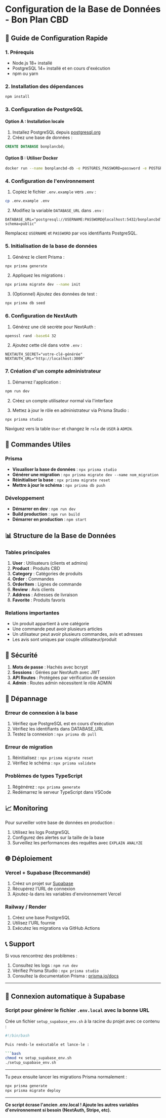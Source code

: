 # Configuration de la Base de Données - Bon Plan CBD

## 🚀 Guide de Configuration Rapide

### 1. Prérequis

- Node.js 18+ installé
- PostgreSQL 14+ installé et en cours d'exécution
- npm ou yarn

### 2. Installation des dépendances

```bash
npm install
```

### 3. Configuration de PostgreSQL

#### Option A : Installation locale

1. Installez PostgreSQL depuis [postgresql.org](https://www.postgresql.org/download/)
2. Créez une base de données :

```sql
CREATE DATABASE bonplancbd;
```

#### Option B : Utiliser Docker

```bash
docker run --name bonplancbd-db -e POSTGRES_PASSWORD=password -e POSTGRES_DB=bonplancbd -p 5432:5432 -d postgres:14
```

### 4. Configuration de l'environnement

1. Copiez le fichier `.env.example` vers `.env` :

```bash
cp .env.example .env
```

2. Modifiez la variable `DATABASE_URL` dans `.env` :

```env
DATABASE_URL="postgresql://USERNAME:PASSWORD@localhost:5432/bonplancbd?schema=public"
```

Remplacez `USERNAME` et `PASSWORD` par vos identifiants PostgreSQL.

### 5. Initialisation de la base de données

1. Générez le client Prisma :

```bash
npx prisma generate
```

2. Appliquez les migrations :

```bash
npx prisma migrate dev --name init
```

3. (Optionnel) Ajoutez des données de test :

```bash
npx prisma db seed
```

### 6. Configuration de NextAuth

1. Générez une clé secrète pour NextAuth :

```bash
openssl rand -base64 32
```

2. Ajoutez cette clé dans votre `.env` :

```env
NEXTAUTH_SECRET="votre-clé-générée"
NEXTAUTH_URL="http://localhost:3000"
```

### 7. Création d'un compte administrateur

1. Démarrez l'application :

```bash
npm run dev
```

2. Créez un compte utilisateur normal via l'interface

3. Mettez à jour le rôle en administrateur via Prisma Studio :

```bash
npx prisma studio
```

Naviguez vers la table `User` et changez le `role` de `USER` à `ADMIN`.

## 🔧 Commandes Utiles

### Prisma

- **Visualiser la base de données** : `npx prisma studio`
- **Générer une migration** : `npx prisma migrate dev --name nom_migration`
- **Réinitialiser la base** : `npx prisma migrate reset`
- **Mettre à jour le schéma** : `npx prisma db push`

### Développement

- **Démarrer en dev** : `npm run dev`
- **Build production** : `npm run build`
- **Démarrer en production** : `npm start`

## 📊 Structure de la Base de Données

### Tables principales

1. **User** : Utilisateurs (clients et admins)
2. **Product** : Produits CBD
3. **Category** : Catégories de produits
4. **Order** : Commandes
5. **OrderItem** : Lignes de commande
6. **Review** : Avis clients
7. **Address** : Adresses de livraison
8. **Favorite** : Produits favoris

### Relations importantes

- Un produit appartient à une catégorie
- Une commande peut avoir plusieurs articles
- Un utilisateur peut avoir plusieurs commandes, avis et adresses
- Les avis sont uniques par couple utilisateur/produit

## 🔐 Sécurité

1. **Mots de passe** : Hachés avec bcrypt
2. **Sessions** : Gérées par NextAuth avec JWT
3. **API Routes** : Protégées par vérification de session
4. **Admin** : Routes admin nécessitent le rôle ADMIN

## 🚨 Dépannage

### Erreur de connexion à la base

1. Vérifiez que PostgreSQL est en cours d'exécution
2. Vérifiez les identifiants dans DATABASE_URL
3. Testez la connexion : `npx prisma db pull`

### Erreur de migration

1. Réinitialisez : `npx prisma migrate reset`
2. Vérifiez le schéma : `npx prisma validate`

### Problèmes de types TypeScript

1. Régénérez : `npx prisma generate`
2. Redémarrez le serveur TypeScript dans VSCode

## 📈 Monitoring

Pour surveiller votre base de données en production :

1. Utilisez les logs PostgreSQL
2. Configurez des alertes sur la taille de la base
3. Surveillez les performances des requêtes avec `EXPLAIN ANALYZE`

## 🌐 Déploiement

### Vercel + Supabase (Recommandé)

1. Créez un projet sur [Supabase](https://supabase.com)
2. Récupérez l'URL de connexion
3. Ajoutez-la dans les variables d'environnement Vercel

### Railway / Render

1. Créez une base PostgreSQL
2. Utilisez l'URL fournie
3. Exécutez les migrations via GitHub Actions

## 📞 Support

Si vous rencontrez des problèmes :

1. Consultez les logs : `npm run dev`
2. Vérifiez Prisma Studio : `npx prisma studio`
3. Consultez la documentation Prisma : [prisma.io/docs](https://www.prisma.io/docs)

---

## 🚀 Connexion automatique à Supabase

### Script pour générer le fichier `.env.local` avec la bonne URL

Crée un fichier `setup_supabase_env.sh` à la racine du projet avec ce contenu :

```bash
#!/bin/bash

Puis rends-le exécutable et lance-le :

```bash
chmod +x setup_supabase_env.sh
./setup_supabase_env.sh
```

---

Tu peux ensuite lancer les migrations Prisma normalement :

```bash
npx prisma generate
npx prisma migrate deploy
```

---

**Ce script écrase l'ancien .env.local ! Ajoute les autres variables d'environnement si besoin (NextAuth, Stripe, etc).**

